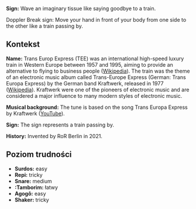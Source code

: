 **Sign:** Wave an imaginary tissue like saying goodbye to a train.

Doppler Break sign: Move your hand in front of your body from one side to the
other like a train passing by.

## Kontekst

**Name:** Trans Europ Express (TEE) was an international high-speed luxury train
in Western Europe between 1957 and 1995, aiming to provide an alternative to
flying to business people
([Wikipedia](https://en.wikipedia.org/wiki/Trans_Europ_Express)). The train was
the theme of an electronic music album called Trans-Europe Express (German:
Trans Europa Express) by the German band Kraftwerk, released in 1977
([Wikipedia](https://en.wikipedia.org/wiki/Trans-Europe_Express_(album))).
Kraftwerk were one of the pioneers of electronic music and are considered a
major influence to many modern styles of electronic music.

**Musical background:** The tune is based on the song Trans Europa Express by
Kraftwerk ([YouTube](https://www.youtube.com/watch?v=XMVokT5e0zs)).

**Sign:** The sign represents a train passing by.

**History:** Invented by RoR Berlin in 2021.

## Poziom trudności

* **Surdos:** easy
* **Repi:** tricky
* **Snare:** medium
* **:Tamborim:** łatwy
* **Agogô:** easy
* **Shaker:** tricky
